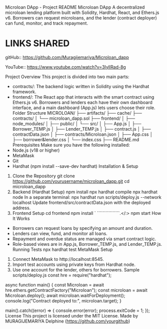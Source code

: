 Microloan DApp - Project README
 Microloan DApp
A decentralized microloan lending platform built with Solidity, Hardhat, React, and Ethers.js v6. Borrowers can request microloans, and the lender (contract deployer) can fund, monitor, and track repayment.

LINKS SHARED
============
gitHub::  https://github.com/Muragijemariya/Microloan_dapp

YouTube:: https://www.youtube.com/watch?v=3IyllRad-8g


Project Overview
This project is divided into two main parts:
- contracts/: The backend logic written in Solidity using the Hardhat framework.
- frontend/: The React app that interacts with the smart contract using Ethers.js v6.
Borrowers and lenders each have their own dashboard interface, and a main dashboard (App.js) lets users choose their role.
Folder Structure
MICROLOAN/
├── artifacts/
├── cache/
├── contracts/
│   └── microloan_dapp.sol
├── frontend/
│   ├── node_modules/
│   ├── public/
│   └── src/
│       ├── App.js
│       ├── Borrower_TEMP.js
│       ├── Lender_TEMP.js
│       ├── contract.js
│       ├── contractData.json
│       ├── contracts/Microloan.json
│       ├── App.css
│       ├── borrower&lender.css
│       └── index.css
├── README.md
 Prerequisites
Make sure you have the following installed:
- Node.js (v18 or higher)
- MetaMask
- Git
- Hardhat (npm install --save-dev hardhat)
 Installation & Setup
1. Clone the Repository
git clone https://github.com/yourusername/microloan_dapp.git
cd microloan_dapp
2. Backend (Hardhat Setup)
npm install
npx hardhat compile
npx hardhat node
In a separate terminal:
npx hardhat run scripts/deploy.js --network localhost
Update frontend/src/contractData.json with the deployed address.
3. Frontend Setup
cd frontend
npm install ` ````````````````.</:>
npm start
 How It Works
- Borrowers can request loans by specifying an amount and duration.
- Lenders can view, fund, and monitor all loans.
- Repayment and overdue status are managed via smart contract logic.
- Role-based views are in App.js, Borrower_TEMP.js, and Lender_TEMP.js.
 Running Tests
npx hardhat test
MetaMask Setup
1. Connect MetaMask to http://localhost:8545.
2. Import test accounts using private keys from Hardhat node.
3. Use one account for the lender, others for borrowers.
 Sample scripts/deploy.js
const hre = require("hardhat");

async function main() {
  const Microloan = await hre.ethers.getContractFactory("Microloan");
  const microloan = await Microloan.deploy();
  await microloan.waitForDeployment();
  console.log("Contract deployed to:", microloan.target);
}

main().catch((error) => {
  console.error(error);
  process.exitCode = 1;
});
 License
This project is licensed under the MIT License.
Made by MURAGIJEMARIYA Delphine (https://github.com/yourgithub)
